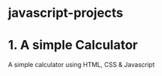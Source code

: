 # javascript-projects

# 1. A simple Calculator
 A simple calculator using HTML, CSS &amp; Javascript

